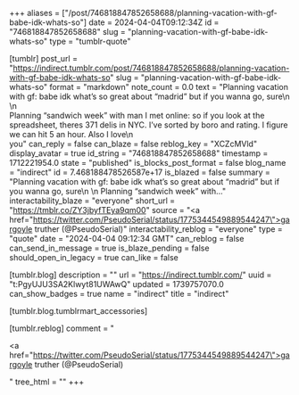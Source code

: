 +++
aliases = ["/post/746818847852658688/planning-vacation-with-gf-babe-idk-whats-so"]
date = 2024-04-04T09:12:34Z
id = "746818847852658688"
slug = "planning-vacation-with-gf-babe-idk-whats-so"
type = "tumblr-quote"

[tumblr]
post_url = "https://indirect.tumblr.com/post/746818847852658688/planning-vacation-with-gf-babe-idk-whats-so"
slug = "planning-vacation-with-gf-babe-idk-whats-so"
format = "markdown"
note_count = 0.0
text = "Planning vacation with gf: babe idk what&rsquo;s so great about &ldquo;madrid&rdquo; but if you wanna go, sure\n<br/>\n<br/>Planning &ldquo;sandwich week&rdquo; with man I met online: so if you look at the spreadsheet, theres 371 delis in NYC. I&rsquo;ve sorted by boro and rating. I figure we can hit 5 an hour. Also I love\n<br/>you"
can_reply = false
can_blaze = false
reblog_key = "XCZcMVld"
display_avatar = true
id_string = "746818847852658688"
timestamp = 1712221954.0
state = "published"
is_blocks_post_format = false
blog_name = "indirect"
id = 7.468188478526587e+17
is_blazed = false
summary = "Planning vacation with gf: babe idk what’s so great about “madrid” but if you wanna go, sure\n \n Planning “sandwich week” with..."
interactability_blaze = "everyone"
short_url = "https://tmblr.co/ZY3jbyfTEya9qm00"
source = "<a href=\"https://twitter.com/PseudoSerial/status/1775344549889544247\">gargoyle truther (@PseudoSerial)</a>"
interactability_reblog = "everyone"
type = "quote"
date = "2024-04-04 09:12:34 GMT"
can_reblog = false
can_send_in_message = true
is_blaze_pending = false
should_open_in_legacy = true
can_like = false

[tumblr.blog]
description = ""
url = "https://indirect.tumblr.com/"
uuid = "t:PgyUJU3SA2Klwyt81UWAwQ"
updated = 1739757070.0
can_show_badges = true
name = "indirect"
title = "indirect"

[tumblr.blog.tumblrmart_accessories]

[tumblr.reblog]
comment = "<p><a href=\"https://twitter.com/PseudoSerial/status/1775344549889544247\">gargoyle truther (@PseudoSerial)</a></p>"
tree_html = ""
+++
